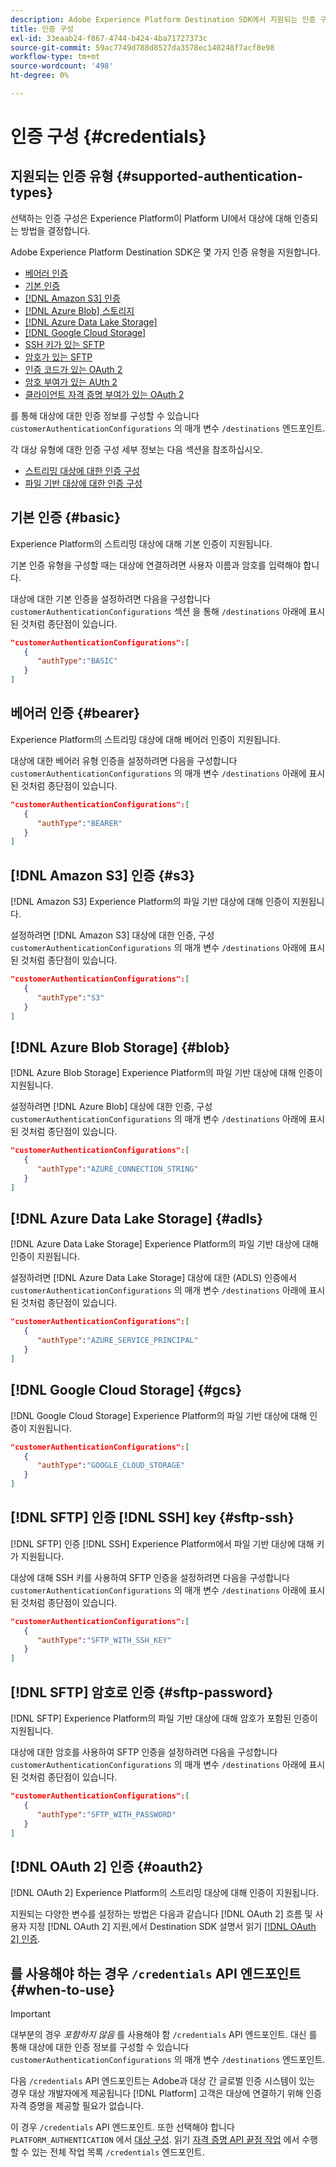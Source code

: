 ```yaml
---
description: Adobe Experience Platform Destination SDK에서 지원되는 인증 구성을 사용하여 사용자를 인증하고 데이터를 대상 종단점으로 활성화합니다.
title: 인증 구성
exl-id: 33eaab24-f867-4744-b424-4ba71727373c
source-git-commit: 59ac7749d788d8527da3578ec140248f7acf8e98
workflow-type: tm+mt
source-wordcount: '498'
ht-degree: 0%

---
```


# 인증 구성 {#credentials}

## 지원되는 인증 유형 {#supported-authentication-types}

선택하는 인증 구성은 Experience Platform이 Platform UI에서 대상에 대해 인증되는 방법을 결정합니다.

Adobe Experience Platform Destination SDK은 몇 가지 인증 유형을 지원합니다.

* [베어러 인증](#bearer)
* [기본 인증](#basic)
* [[!DNL Amazon S3] 인증](#s3)
* [[!DNL Azure Blob] 스토리지](#blob)
* [[!DNL Azure Data Lake Storage]](#adls)
* [[!DNL Google Cloud Storage]](#gcs)
* [SSH 키가 있는 SFTP](#sftp-ssh)
* [암호가 있는 SFTP](#sftp-password)
* [인증 코드가 있는 OAuth 2](#oauth2)
* [암호 부여가 있는 AUth 2](#oauth2)
* [클라이언트 자격 증명 부여가 있는 OAuth 2](#oauth2)

를 통해 대상에 대한 인증 정보를 구성할 수 있습니다 `customerAuthenticationConfigurations` 의 매개 변수 `/destinations` 엔드포인트.

각 대상 유형에 대한 인증 구성 세부 정보는 다음 섹션을 참조하십시오.

* [스트리밍 대상에 대한 인증 구성](destination-configuration.md#customer-authentication-configurations)
* [파일 기반 대상에 대한 인증 구성](file-based-destination-configuration.md#customer-authentication-configurations)

## 기본 인증 {#basic}

Experience Platform의 스트리밍 대상에 대해 기본 인증이 지원됩니다.

기본 인증 유형을 구성할 때는 대상에 연결하려면 사용자 이름과 암호를 입력해야 합니다.

대상에 대한 기본 인증을 설정하려면 다음을 구성합니다 `customerAuthenticationConfigurations` 섹션 을 통해 `/destinations` 아래에 표시된 것처럼 종단점이 있습니다.

```json
"customerAuthenticationConfigurations":[
   {
      "authType":"BASIC"
   }
]
```

## 베어러 인증 {#bearer}

Experience Platform의 스트리밍 대상에 대해 베어러 인증이 지원됩니다.

대상에 대한 베어러 유형 인증을 설정하려면 다음을 구성합니다 `customerAuthenticationConfigurations` 의 매개 변수 `/destinations` 아래에 표시된 것처럼 종단점이 있습니다.

```json
"customerAuthenticationConfigurations":[
   {
      "authType":"BEARER"
   }
]
```

## [!DNL Amazon S3] 인증 {#s3}

[!DNL Amazon S3] Experience Platform의 파일 기반 대상에 대해 인증이 지원됩니다.

설정하려면 [!DNL Amazon S3] 대상에 대한 인증, 구성 `customerAuthenticationConfigurations` 의 매개 변수 `/destinations` 아래에 표시된 것처럼 종단점이 있습니다.

```json
"customerAuthenticationConfigurations":[
   {
      "authType":"S3"
   }
]
```

## [!DNL Azure Blob Storage] {#blob}

[!DNL Azure Blob Storage] Experience Platform의 파일 기반 대상에 대해 인증이 지원됩니다.

설정하려면 [!DNL Azure Blob] 대상에 대한 인증, 구성 `customerAuthenticationConfigurations` 의 매개 변수 `/destinations` 아래에 표시된 것처럼 종단점이 있습니다.

```json
"customerAuthenticationConfigurations":[
   {
      "authType":"AZURE_CONNECTION_STRING"
   }
]
```

## [!DNL Azure Data Lake Storage] {#adls}

[!DNL Azure Data Lake Storage] Experience Platform의 파일 기반 대상에 대해 인증이 지원됩니다.

설정하려면 [!DNL Azure Data Lake Storage] 대상에 대한 (ADLS) 인증에서 `customerAuthenticationConfigurations` 의 매개 변수 `/destinations` 아래에 표시된 것처럼 종단점이 있습니다.

```json
"customerAuthenticationConfigurations":[
   {
      "authType":"AZURE_SERVICE_PRINCIPAL"
   }
]
```

## [!DNL Google Cloud Storage] {#gcs}

[!DNL Google Cloud Storage] Experience Platform의 파일 기반 대상에 대해 인증이 지원됩니다.

```json
"customerAuthenticationConfigurations":[
   {
      "authType":"GOOGLE_CLOUD_STORAGE"
   }
]
```


## [!DNL SFTP] 인증 [!DNL SSH] key {#sftp-ssh}

[!DNL SFTP] 인증 [!DNL SSH] Experience Platform에서 파일 기반 대상에 대해 키가 지원됩니다.

대상에 대해 SSH 키를 사용하여 SFTP 인증을 설정하려면 다음을 구성합니다 `customerAuthenticationConfigurations` 의 매개 변수 `/destinations` 아래에 표시된 것처럼 종단점이 있습니다.

```json
"customerAuthenticationConfigurations":[
   {
      "authType":"SFTP_WITH_SSH_KEY"
   }
]
```

## [!DNL SFTP] 암호로 인증 {#sftp-password}

[!DNL SFTP] Experience Platform의 파일 기반 대상에 대해 암호가 포함된 인증이 지원됩니다.

대상에 대한 암호를 사용하여 SFTP 인증을 설정하려면 다음을 구성합니다 `customerAuthenticationConfigurations` 의 매개 변수 `/destinations` 아래에 표시된 것처럼 종단점이 있습니다.

```json
"customerAuthenticationConfigurations":[
   {
      "authType":"SFTP_WITH_PASSWORD"
   }
]
```

## [!DNL OAuth 2] 인증 {#oauth2}

[!DNL OAuth 2] Experience Platform의 스트리밍 대상에 대해 인증이 지원됩니다.

지원되는 다양한 변수를 설정하는 방법은 다음과 같습니다 [!DNL OAuth 2] 흐름 및 사용자 지정 [!DNL OAuth 2] 지원,에서 Destination SDK 설명서 읽기 [[!DNL OAuth 2] 인증](./oauth2-authentication.md).


## 를 사용해야 하는 경우 `/credentials` API 엔드포인트 {#when-to-use}

>[!IMPORTANT]
>
>대부분의 경우 *포함하지 않음* 를 사용해야 함 `/credentials` API 엔드포인트. 대신 를 통해 대상에 대한 인증 정보를 구성할 수 있습니다 `customerAuthenticationConfigurations` 의 매개 변수 `/destinations` 엔드포인트.

다음 `/credentials` API 엔드포인트는 Adobe과 대상 간 글로벌 인증 시스템이 있는 경우 대상 개발자에게 제공됩니다 [!DNL Platform] 고객은 대상에 연결하기 위해 인증 자격 증명을 제공할 필요가 없습니다.

이 경우 `/credentials` API 엔드포인트. 또한 선택해야 합니다 `PLATFORM_AUTHENTICATION` 에서 [대상 구성](./destination-configuration.md#destination-delivery). 읽기 [자격 증명 API 끝점 작업](./credentials-configuration-api.md) 에서 수행할 수 있는 전체 작업 목록 `/credentials` 엔드포인트.
